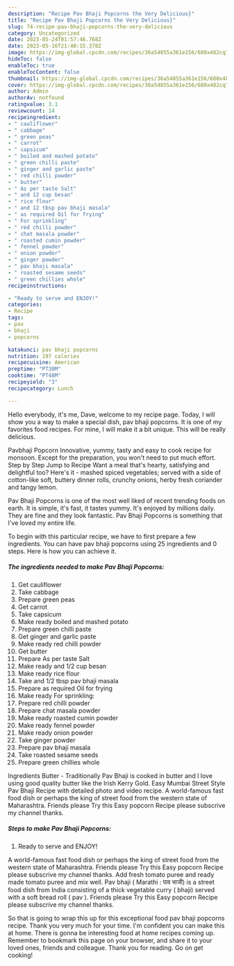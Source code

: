 ```yaml
---
description: "Recipe Pav Bhaji Popcorns the Very Delicious}"
title: "Recipe Pav Bhaji Popcorns the Very Delicious}"
slug: 74-recipe-pav-bhaji-popcorns-the-very-delicious
category: Uncategorized
date: 2023-05-24T01:57:46.768Z
date: 2023-05-16T21:40:15.378Z
image: https://img-global.cpcdn.com/recipes/36a54855a361e156/680x482cq70/pav-bhaji-popcorns-recipe-main-photo.jpg
hideToc: false
enableToc: true
enableTocContent: false
thumbnail: https://img-global.cpcdn.com/recipes/36a54855a361e156/680x482cq70/pav-bhaji-popcorns-recipe-main-photo.jpg
cover: https://img-global.cpcdn.com/recipes/36a54855a361e156/680x482cq70/pav-bhaji-popcorns-recipe-main-photo.jpg
author: Admin
authorAv: notfound
ratingvalue: 3.1
reviewcount: 14
recipeingredient:
- " cauliflower"
- " cabbage"
- " green peas"
- " carrot"
- " capsicum"
- " boiled and mashed potato"
- " green chilli paste"
- " ginger and garlic paste"
- " red chilli powder"
- " butter"
- " As per taste Salt"
- " and 12 cup besan"
- " rice flour"
- " and 12 tbsp pav bhaji masala"
- " as required Oil for frying"
- " For sprinkling"
- " red chilli powder"
- " chat masala powder"
- " roasted cumin powder"
- " fennel powder"
- " onion powder"
- " ginger powder"
- " pav bhaji masala"
- " roasted sesame seeds"
- " green chillies whole"
recipeinstructions:

- "Ready to serve and ENJOY!"
categories:
- Recipe
tags:
- pav
- bhaji
- popcorns

katakunci: pav bhaji popcorns 
nutrition: 197 calories
recipecuisine: American
preptime: "PT30M"
cooktime: "PT48M"
recipeyield: "3"
recipecategory: Lunch

---
```



Hello everybody, it's me, Dave, welcome to my recipe page. Today, I will show you a way to make a special dish, pav bhaji popcorns. It is one of my favorites food recipes. For mine, I will make it a bit unique. This will be really delicious.

Pavbhaji Popcorn Innovative, yummy, tasty and easy to cook recipe for monsoon. Except for the preparation, you won&#39;t need to put much effort. Step by Step Jump to Recipe Want a meal that&#39;s hearty, satisfying and delightful too? Here&#39;s it - mashed spiced vegetables; served with a side of cotton-like soft, buttery dinner rolls, crunchy onions, herby fresh coriander and tangy lemon.

Pav Bhaji Popcorns is one of the most well liked of recent trending foods on earth. It is simple, it's fast, it tastes yummy. It's enjoyed by millions daily. They are fine and they look fantastic. Pav Bhaji Popcorns is something that I've loved my entire life.


To begin with this particular recipe, we have to first prepare a few ingredients. You can have pav bhaji popcorns using 25 ingredients and 0 steps. Here is how you can achieve it.

<!--inarticleads1-->

##### The ingredients needed to make Pav Bhaji Popcorns:

1. Get  cauliflower
1. Take  cabbage
1. Prepare  green peas
1. Get  carrot
1. Take  capsicum
1. Make ready  boiled and mashed potato
1. Prepare  green chilli paste
1. Get  ginger and garlic paste
1. Make ready  red chilli powder
1. Get  butter
1. Prepare  As per taste Salt
1. Make ready  and 1/2 cup besan
1. Make ready  rice flour
1. Take  and 1/2 tbsp pav bhaji masala
1. Prepare  as required Oil for frying
1. Make ready  For sprinkling:
1. Prepare  red chilli powder
1. Prepare  chat masala powder
1. Make ready  roasted cumin powder
1. Make ready  fennel powder
1. Make ready  onion powder
1. Take  ginger powder
1. Prepare  pav bhaji masala
1. Take  roasted sesame seeds
1. Prepare  green chillies whole


Ingredients Butter - Traditionally Pav Bhaji is cooked in butter and I love using good quality butter like the Irish Kerry Gold. Easy Mumbai Street Style Pav Bhaji Recipe with detailed photo and video recipe. A world-famous fast food dish or perhaps the king of street food from the western state of Maharashtra. Friends please Try this Easy popcorn Recipe please subscrive my channel thanks. 

<!--inarticleads2-->

##### Steps to make Pav Bhaji Popcorns:


1. Ready to serve and ENJOY!

A world-famous fast food dish or perhaps the king of street food from the western state of Maharashtra. Friends please Try this Easy popcorn Recipe please subscrive my channel thanks. Add fresh tomato puree and ready made tomato puree and mix well. Pav bhaji ( Marathi : पाव भाजी) is a street food dish from India consisting of a thick vegetable curry ( bhaji) served with a soft bread roll ( pav ). Friends please Try this Easy popcorn Recipe please subscrive my channel thanks. 

So that is going to wrap this up for this exceptional food pav bhaji popcorns recipe. Thank you very much for your time. I'm confident you can make this at home. There is gonna be interesting food at home recipes coming up. Remember to bookmark this page on your browser, and share it to your loved ones, friends and colleague. Thank you for reading. Go on get cooking!
